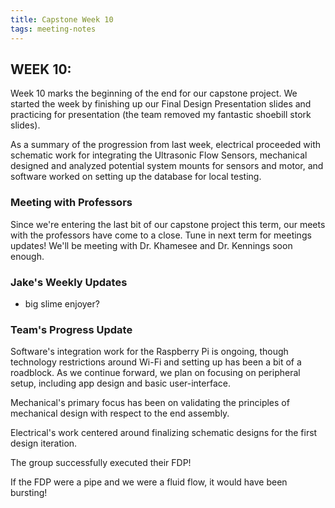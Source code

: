 ```yaml
---
title: Capstone Week 10
tags: meeting-notes
---
```

## WEEK 10: 
Week 10 marks the beginning of the end for our capstone project. We started the week by finishing up our Final Design Presentation slides and practicing for presentation (the team removed my fantastic shoebill stork slides).

As a summary of the progression from last week, electrical proceeded with schematic work for integrating the Ultrasonic Flow Sensors, mechanical designed and analyzed potential system mounts for sensors and motor, and software worked on setting up the database for local testing.

### Meeting with Professors
Since we're entering the last bit of our capstone project this term, our meets with the professors have come to a close. Tune in next term for meetings updates! We'll be meeting with Dr. Khamesee and Dr. Kennings soon enough.

### Jake's Weekly Updates 
- big slime enjoyer?

### Team's Progress Update
Software's integration work for the Raspberry Pi is ongoing, though technology restrictions around Wi-Fi and setting up has been a bit of a roadblock. As we continue forward, we plan on focusing on peripheral setup, including app design and basic user-interface.

Mechanical's primary focus has been on validating the principles of mechanical design with respect to the end assembly.

Electrical's work centered around finalizing schematic designs for the first design iteration.

The group successfully executed their FDP! 

If the FDP were a pipe and we were a fluid flow, it would have been bursting!
<!--more-->